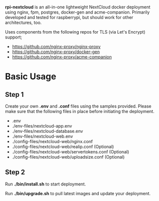
**rpi-nextcloud** is an all-in-one lightweight NextCloud docker deployment using nginx, fpm, postgres, docker-gen and acme-companion.
Primarily developed and tested for raspberrypi, but should work for other architectures, too. 

Uses components from the following repos for TLS (via Let's Encrypt) support;

- https://github.com/nginx-proxy/nginx-proxy
- https://github.com/nginx-proxy/docker-gen
- https://github.com/nginx-proxy/acme-companion

# Basic Usage

## Step 1
Create your own **.env** and **.conf** files using the samples provided. Please make sure that the following files in place before initiating the deployment.

- .env
- ./env-files/nextcloud-app.env
- ./env-files/nextcloud-database.env
- ./env-files/nextcloud-web.env
- ./config-files/nextcloud-web/nginx.conf
- ./config-files/nextcloud-web/realip.conf (Optional)
- ./config-files/nextcloud-web/servertokens.conf (Optional)
- ./config-files/nextcloud-web/uploadsize.conf (Optional)

## Step 2
Run **./bin/install.sh** to start deployment.

Run **./bin/upgrade.sh** to pull latest images and update your deployment.